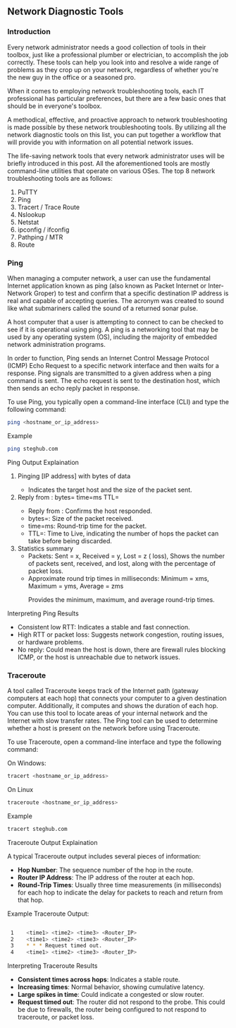 <h2><b>Network Diagnostic Tools</b></h2>

<h3><b>Introduction</b></h3>

Every network administrator needs a good collection of tools in their toolbox, just like a professional plumber or electrician, to accomplish the job correctly. These tools can help you look into and resolve a wide range of problems as they crop up on your network, regardless of whether you're the new guy in the office or a seasoned pro.

When it comes to employing network troubleshooting tools, each IT professional has particular preferences, but there are a few basic ones that should be in everyone's toolbox.

A methodical, effective, and proactive approach to network troubleshooting is made possible by these network troubleshooting tools. By utilizing all the network diagnostic tools on this list, you can put together a workflow that will provide you with information on all potential network issues.

The life-saving network tools that every network administrator uses will be briefly introduced in this post. All the aforementioned tools are mostly command-line utilities that operate on various OSes. The top 8 network troubleshooting tools are as follows:

<ol>
<li>PuTTY

<li>Ping

<li>Tracert / Trace Route

<li>Nslookup

<li>Netstat

<li>ipconfig / ifconfig

<li>Pathping / MTR

<li>Route
</li></ol>

<h3><b>Ping</b></h3>

When managing a computer network, a user can use the fundamental Internet application known as ping (also known as Packet Internet or Inter-Network Groper) to test and confirm that a specific destination IP address is real and capable of accepting queries. The acronym was created to sound like what submariners called the sound of a returned sonar pulse.

A host computer that a user is attempting to connect to can be checked to see if it is operational using ping. A ping is a networking tool that may be used by any operating system (OS), including the majority of embedded network administration programs.

In order to function, Ping sends an Internet Control Message Protocol (ICMP) Echo Request to a specific network interface and then waits for a response. Ping signals are transmitted to a given address when a ping command is sent. The echo request is sent to the destination host, which then sends an echo reply packet in response.

To use Ping, you typically open a command-line interface (CLI) and type the following command:

```bash
ping <hostname_or_ip_address>
```
Example

```bash
ping steghub.com
```
Ping Output Explaination

<ol>
<li> Pinging <hostname> [IP address] with <size> bytes of data

<ul><li>Indicates the target host and the size of the packet sent.</li></ul>
<li> Reply from <IP address>: bytes=<size> time=<time>ms TTL=<ttl>
<ul>
<li>Reply from <IP address>: Confirms the host responded.</li>
<li>bytes=<size>: Size of the packet received.</li>
<li>time=<time>ms: Round-trip time for the packet.</li>
<li>TTL=<ttl>: Time to Live, indicating the number of hops the packet can take before being discarded.</li></ul>
<li>Statistics summary
<ul>
<li>Packets: Sent = x, Received = y, Lost = z ( loss), Shows the number of packets sent, received, and lost, along with the percentage of packet loss.</li>
<li>Approximate round trip times in milliseconds:
Minimum = xms, Maximum = yms, Average = zms

Provides the minimum, maximum, and average round-trip times.
</ol>
Interpreting Ping Results
<ul>
<li> Consistent low RTT: Indicates a stable and fast connection.</li>
<li>High RTT or packet loss: Suggests network congestion, routing issues, or hardware problems.</li>
<li> No reply: Could mean the host is down, there are firewall rules blocking ICMP, or the host is unreachable due to network issues.</li>
</ul>

<h3><b>Traceroute</b></h3>

A tool called Traceroute keeps track of the Internet path (gateway computers at each hop) that connects your computer to a given destination computer. Additionally, it computes and shows the duration of each hop. You can use this tool to locate areas of your internal network and the Internet with slow transfer rates. The Ping tool can be used to determine whether a host is present on the network before using Traceroute.

To use Traceroute, open a command-line interface and type the following command:

On Windows:

```bash
tracert <hostname_or_ip_address>
```

On Linux

```bash
traceroute <hostname_or_ip_address>
```
Example

```bash
tracert steghub.com
```

Traceroute Output Explaination

A typical Traceroute output includes several pieces of information:

<ul>
<li><b>Hop Number</b>: The sequence number of the hop in the route.</li>
<li><b>Router IP Address</b>: The IP address of the router at each hop.</li>
<li><b> Round-Trip Times</b>: Usually three time measurements (in milliseconds) for each hop to indicate the delay for packets to reach and return from that hop.</li>
</ul>

Example Traceroute Output:

```bash

 1    <time1> <time2> <time3> <Router_IP>
 2    <time1> <time2> <time3> <Router_IP>
 3    * * * Request timed out.
 4    <time1> <time2> <time3> <Router_IP>

```

Interpreting Traceroute Results

<ul>
<li><b>Consistent times across hops</b>: Indicates a stable route.</li>
<li><b>Increasing times</b>: Normal behavior, showing cumulative latency.</li>
<li><b>Large spikes in time</b>: Could indicate a congested or slow router.</li>
<li><b>Request timed out</b>: The router did not respond to the probe. This could be due to firewalls, the router being configured to not respond to traceroute, or packet loss.</li>
</ul>